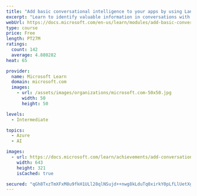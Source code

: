 ```yaml
---
title: "Add basic conversational intelligence to your apps by using Language Understanding Intelligent Service (LUIS)"
excerpt: "Learn to identify valuable information in conversations with LUIS for interpreting user goals (intents) and distill valuable information from sentences (entities)."
webUrl: https://docs.microsoft.com/en-us/learn/modules/add-basic-conversational-intelligence/
type: course
price: Free
length: PT27M
ratings:
  count: 142
  average: 4.880282
heat: 65

provider:
  name: Microsoft Learn
  domain: microsoft.com
  images:
    - url: /assets/images/organizations/microsoft.com-50x50.jpg
      width: 50
      height: 50

levels:
  - Intermediate

topics:
  - Azure
  - AI

images:
  - url: https://docs.microsoft.com/learn/achievements/add-conversational-intelligence-with-luis-social.png
    width: 643
    height: 321
    isCached: true

secured: "qGh8TxzTmXFxM8u9fkH1ULl28qlNSujd++nwg8kLduTq0xirkY0pLfLlUetXgi+r3Sm8P2O5LNDiMUbKq95oa+XYn97HvB+Bo/maoN/AVXMsrJ9itLOLP2wTynCP19giPy7rnTUnGQordpqr1fVbLJpHLmi8bxltXm3s2Z/MnWZCTy57MJlXpGwXYtYV++YaxJMTUBdlNcca/dA/NWNFuipA04hxy9hmcCyEGo0VaoP8jPU6Gyl4Id5GO0MLMw+U4ROEKRidjhex5iwy2UyqLwih6AlWlRsBVnbmDly4nKHA3STNdTuc8wgt74+JcW7So9DzE4ObHWrpvCTWWddOl34vLavI4RFwJBcn4U79mw4k+5voTTKE4WPXcpo/JuW/F5VNysj8dtHVsUrLvI2u0zoA/RQENEtlgv6FehrlCv4=;1hGlGaS58Qgw+Rb720ULIA=="
---
```


